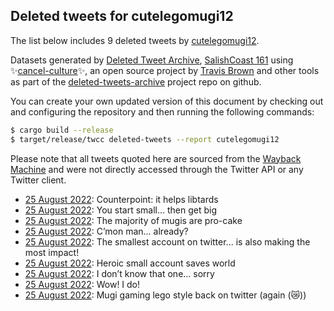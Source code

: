 ## Deleted tweets for cutelegomugi12

The list below includes 9 deleted tweets by
[cutelegomugi12](https://twitter.com/cutelegomugi12).



Datasets generated by [Deleted Tweet Archive](https://twitter.com/deletedtweet161), 
[SalishCoast 161](https://twitter.com/SalishCoastA) using 
✨[cancel-culture](https://github.com/travisbrown/cancel-culture)✨, an open source project by 
[Travis Brown](https://twitter.com/travisbrown) and other tools as part of the 
[deleted-tweets-archive](https://github.com/salcoast/deleted-tweets-archive/) project repo on github.

You can create your own updated version of this document by checking out and configuring the
repository and then running the following commands:

```bash
$ cargo build --release
$ target/release/twcc deleted-tweets --report cutelegomugi12
```

Please note that all tweets quoted here are sourced from the
[Wayback Machine](https://web.archive.org) and were not directly accessed through the Twitter API or
any Twitter client.

* [25 August 2022](https://web.archive.org/web/20220825021229/https://twitter.com/cutelegomugi12/status/1562623656089440257): Counterpoint: it helps libtards <!--1562623656089440257-->
* [25 August 2022](https://web.archive.org/web/20220825020157/https://twitter.com/cutelegomugi12/status/1562620927074267136): You start small... then get big <!--1562620927074267136-->
* [25 August 2022](https://web.archive.org/web/20220825011235/https://twitter.com/cutelegomugi12/status/1562607944822185997): The majority of mugis are pro-cake <!--1562607944822185997-->
* [25 August 2022](https://web.archive.org/web/20220825010731/https://twitter.com/cutelegomugi12/status/1562607213814120448): C’mon man... already? <!--1562607213814120448-->
* [25 August 2022](https://web.archive.org/web/20220825004414/https://twitter.com/cutelegomugi12/status/1562601298767548417): The smallest account on twitter... is also making the most impact! <!--1562601298767548417-->
* [25 August 2022](https://web.archive.org/web/20220825004031/https://twitter.com/cutelegomugi12/status/1562600698608422912): Heroic small account saves world <!--1562600698608422912-->
* [25 August 2022](https://web.archive.org/web/20220825002827/https://twitter.com/cutelegomugi12/status/1562597406377934850): I don’t know that one... sorry <!--1562597406377934850-->
* [25 August 2022](https://web.archive.org/web/20220825002827/https://twitter.com/cutelegomugi12/status/1562597406377934850): Wow! I do! <!--1562596973152129024-->
* [25 August 2022](https://web.archive.org/web/20220825012101/https://twitter.com/cutelegomugi12/status/1562596531420934144): Mugi gaming lego style back on twitter (again (😿)) <!--1562596531420934144-->
